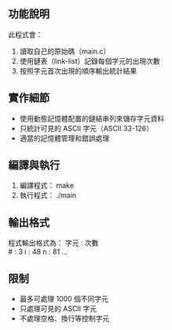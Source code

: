 ## 功能說明
此程式會：
1. 讀取自己的原始碼（main.c）
2. 使用鏈表（link-list）記錄每個字元的出現次數
3. 按照字元首次出現的順序輸出統計結果

## 實作細節
- 使用動態記憶體配置的鏈結串列來儲存字元資料
- 只統計可見的 ASCII 字元（ASCII 33-126）
- 適當的記憶體管理和錯誤處理

## 編譯與執行
1. 編譯程式： make
2. 執行程式： ./main

## 輸出格式
程式輸出格式為：
字元 : 次數  
    # : 3
    i : 48
    n : 81
    ...

## 限制
- 最多可處理 1000 個不同字元
- 只處理可見的 ASCII 字元
- 不處理空格、換行等控制字元